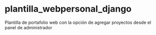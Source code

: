 # plantilla_webpersonal_django
Plantilla de portafolio web con la opción de agregar proyectos desde el panel de administrador
